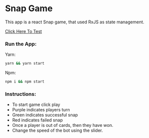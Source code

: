 # Snap Game

This app is a react Snap game, that used RxJS as state management.

[Click Here To Test](https://kevupton.github.io/react-snap/build)

### Run the App:

Yarn:
```bash
yarn && yarn start
```

Npm:
```bash
npm i && npm start
```

### Instructions:
- To start game click play
- Purple indicates players turn
- Green indicates successful snap
- Red indicates failed snap
- Once a player is out of cards, then they have won.
- Change the speed of the bot using the slider.

